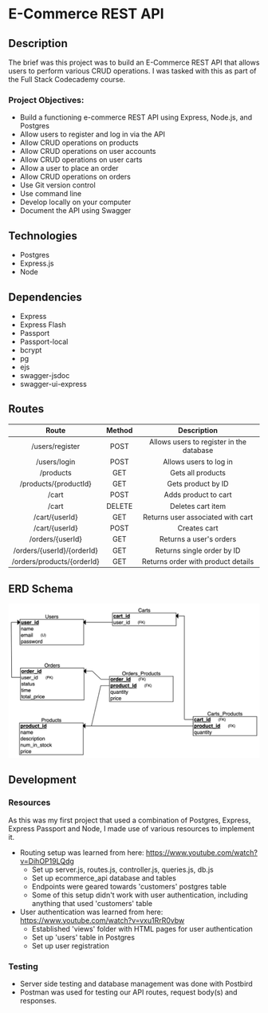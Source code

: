 # E-Commerce REST API

## Description
The brief was this project was to build an E-Commerce REST API that allows users to perform various CRUD operations. I was tasked with this as part of the Full Stack Codecademy course.

### Project Objectives:
- Build a functioning e-commerce REST API using Express, Node.js, and Postgres
- Allow users to register and log in via the API
- Allow CRUD operations on products
- Allow CRUD operations on user accounts
- Allow CRUD operations on user carts
- Allow a user to place an order
- Allow CRUD operations on orders
- Use Git version control
- Use command line
- Develop locally on your computer
- Document the API using Swagger

## Technologies
- Postgres
- Express.js
- Node

## Dependencies
- Express
- Express Flash
- Passport
- Passport-local
- bcrypt
- pg
- ejs
- swagger-jsdoc
- swagger-ui-express

## Routes
| Route |  Method   |  Description   |
| :-----: | :---: | :---: |
| /users/register |  POST  |  Allows users to register in the database  |
| /users/login |  POST  |  Allows users to log in  |
| /products |  GET  |  Gets all products  |
| /products/{productId} |  GET  |  Gets product by ID  |
| /cart |  POST  |  Adds product to cart  |
| /cart |  DELETE  |  Deletes cart item  |
| /cart/{userId} |  GET  |  Returns user associated with cart  |
| /cart/{userId} |  POST  |  Creates cart  |
| /orders/{userId} |  GET  |  Returns a user's orders  |
| /orders/{userId}/{orderId} |  GET  |  Returns single order by ID  |
| /orders/products/{orderId} |  GET  |  Returns order with product details  |

## ERD Schema
![ERD Schema Diagram](./resources/ERD.png)

## Development
### Resources
As this was my first project that used a combination of Postgres, Express, Express Passport and Node, I made use of various resources to implement it.
- Routing setup was learned from here: https://www.youtube.com/watch?v=DihOP19LQdg
  - Set up server.js, routes.js, controller.js, queries.js, db.js
  - Set up ecommerce_api database and tables
  - Endpoints were geared towards 'customers' postgres table
  - Some of this setup didn't work with user authentication, including anything that used 'customers' table
- User authentication was learned from here: https://www.youtube.com/watch?v=vxu1RrR0vbw
  - Established 'views' folder with HTML pages for user authentication
  - Set up 'users' table in Postgres
  - Set up user registration

### Testing
- Server side testing and database management was done with Postbird
- Postman was used for testing our API routes, request body(s) and responses.